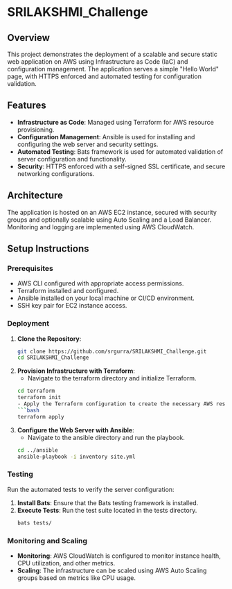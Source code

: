 # SRILAKSHMI_Challenge

## Overview

This project demonstrates the deployment of a scalable and secure static web application on AWS using Infrastructure as Code (IaC) and configuration management. The application serves a simple "Hello World" page, with HTTPS enforced and automated testing for configuration validation.

## Features

- **Infrastructure as Code**: Managed using Terraform for AWS resource provisioning.
- **Configuration Management**: Ansible is used for installing and configuring the web server and security settings.
- **Automated Testing**: Bats framework is used for automated validation of server configuration and functionality.
- **Security**: HTTPS enforced with a self-signed SSL certificate, and secure networking configurations.

## Architecture

The application is hosted on an AWS EC2 instance, secured with security groups and optionally scalable using Auto Scaling and a Load Balancer. Monitoring and logging are implemented using AWS CloudWatch.

## Setup Instructions

### Prerequisites

- AWS CLI configured with appropriate access permissions.
- Terraform installed and configured.
- Ansible installed on your local machine or CI/CD environment.
- SSH key pair for EC2 instance access.

### Deployment

1. **Clone the Repository**:
   ```bash
   git clone https://github.com/srgurra/SRILAKSHMI_Challenge.git
   cd SRILAKSHMI_Challenge
2. **Provision Infrastructure with Terraform**:
   - Navigate to the terraform directory and initialize Terraform.
   ```bash
   cd terraform
   terraform init
   - Apply the Terraform configuration to create the necessary AWS resources.
   ```bash
   terraform apply
3. **Configure the Web Server with Ansible**:
   - Navigate to the ansible directory and run the playbook.
   ```bash
   cd ../ansible
   ansible-playbook -i inventory site.yml

### Testing

Run the automated tests to verify the server configuration:

1. **Install Bats**: Ensure that the Bats testing framework is installed.
2. **Execute Tests**: Run the test suite located in the tests directory.
   ```bash
   bats tests/

### Monitoring and Scaling

- **Monitoring**: AWS CloudWatch is configured to monitor instance health, CPU utilization, and other metrics.
- **Scaling**: The infrastructure can be scaled using AWS Auto Scaling groups based on metrics like CPU usage.


   
  
